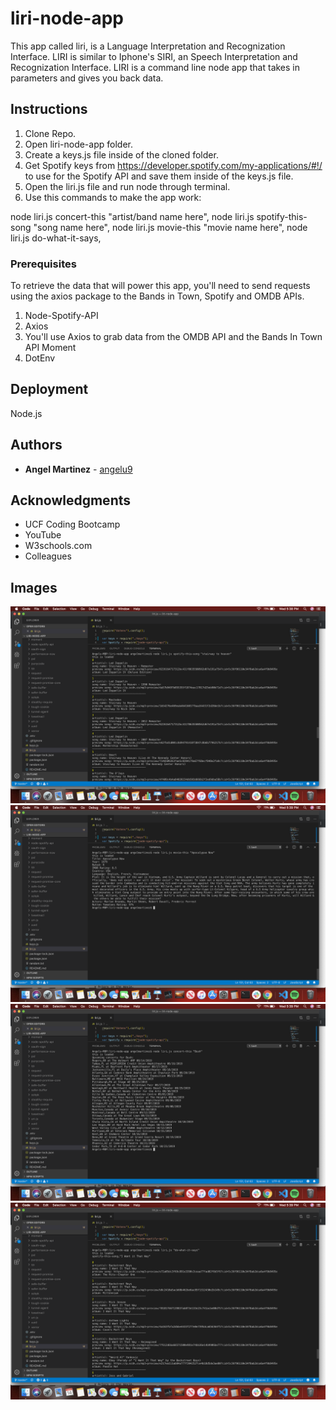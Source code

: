# liri-node-app

This app called liri, is a Language Interpretation and Recognization Interface. LIRI is similar to Iphone's SIRI, an Speech Interpretation and Recognization Interface. LIRI is a command line node app that takes in parameters and gives you back data. 

## Instructions

1. Clone Repo.
2. Open liri-node-app folder.
3. Create a keys.js file inside of the cloned folder.
4. Get Spotify keys from https://developer.spotify.com/my-applications/#!/ to use for the Spotify API and save them inside of the keys.js file.
5. Open the liri.js file and run node through terminal.
6. Use this commands to make the app work:

node liri.js concert-this "artist/band name here",
node liri.js spotify-this-song "song name here",
node liri.js movie-this "movie name here",
node liri.js do-what-it-says,


### Prerequisites

To retrieve the data that will power this app, you'll need to send requests using the axios package to the Bands in Town, Spotify and OMDB APIs.

1. Node-Spotify-API
2. Axios
3. You'll use Axios to grab data from the OMDB API and the Bands In Town API
Moment
4. DotEnv


## Deployment

Node.js


## Authors

* **Angel Martinez** - [angelu9](https://github.com/angelu9)


## Acknowledgments

* UCF Coding Bootcamp
* YouTube
* W3schools.com 
* Colleagues


## Images

![spotify-this-song](images/spotify-this.png)
![movie-this](images/movie-this.png)
![concert-this](images/concert-this.png)
![do-what-it-says](images/dowhatitsays.png)


